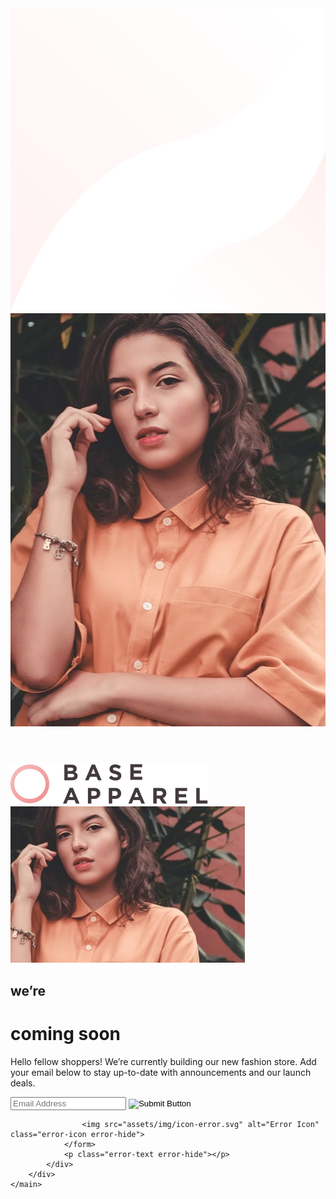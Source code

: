 <!DOCTYPE html>
<html lang="en">
<head>
    <meta charset="UTF-8">
    <meta http-equiv="X-UA-Compatible" content="IE=edge">
    <meta name="viewport" content="width=device-width, initial-scale=1.0">
    <title>Base Apparel Coming Soon</title>
    <link rel="stylesheet" href="assets/css/styles.css">
    <link rel="icon" href="assets/img/favicon-32x32.png">
    <script src="assets/js/script.js" defer></script>
</head>
<body>
    <header>
        <div class="desktop-bg desktop">
            <img src="assets/img/bg-pattern-desktop.svg" alt="">
        </div>
        <div class="desktop-img desktop">
            <img src="assets/img/hero-desktop.jpg" alt="A woman wearing one of our new apparel sets">
        </div>
    </header>
    <main class="container">
        <div class="logo">
            <img src="assets/img/logo.svg" alt="Our Company Logo">
        </div>
        <div class="mobile-img mobile">
            <img src="assets/img/hero-mobile.jpg" alt="A woman wearing one of our new apparel sets">
        </div>
        <div class="main-content">
            <div class="main-text">
                <h2>we’re</h2>
                <h1>coming soon</h1>
                <p>Hello fellow shoppers! We’re currently building our new fashion store. Add your email below to stay up-to-date with announcements and our launch deals.</p>
            </div>
            <div class="mini-form">
                <form action="https://example.com" autocomplete="off" id="mainForm">
                    <input 
                    type="text" 
                    name="email" 
                    placeholder="Email Address" 
                    class="email-input"
                    id="emailInput">
                    <input 
                    type="image" 
                    class="submit" 
                    id="submit" 
                    name="submit" 
                    src="assets/img/icon-arrow.svg"
                    alt="Submit Button">
                    
                    <img src="assets/img/icon-error.svg" alt="Error Icon" class="error-icon error-hide">
                </form>
                <p class="error-text error-hide"></p>
            </div>
        </div>
    </main>
</body>
</html>